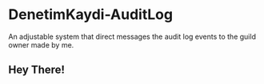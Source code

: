 # DenetimKaydi-AuditLog
An adjustable system that direct messages the audit log events to the guild owner made by me.
<h2><b>Hey There!</b></h2>
